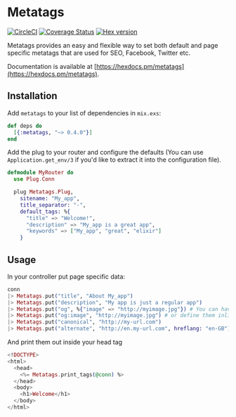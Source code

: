 # Metatags

[![CircleCI](https://circleci.com/gh/johantell/metatags.svg?style=svg)](https://circleci.com/gh/johantell/metatags)
[![Coverage Status](https://coveralls.io/repos/github/johantell/metatags/badge.svg?branch=master)](https://coveralls.io/github/johantell/metatags?branch=master)
[![Hex version](https://img.shields.io/hexpm/v/metatags.svg)](https://hex.pm/metatags)

Metatags provides an easy and flexible way to set both default and page specific metatags that are
used for SEO, Facebook, Twitter etc.

Documentation is available at [https://hexdocs.pm/metatags](https://hexdocs.pm/metatags).

## Installation

Add `metatags` to your list of dependencies in `mix.exs`:

```elixir
def deps do
  [{:metatags, "~> 0.4.0"}]
end
```

Add the plug to your router and configure the defaults
(You can use `Application.get_env/3` if you'd like to extract it into the
configuration file).

```elixir
defmodule MyRouter do
  use Plug.Conn

  plug Metatags.Plug,
    sitename: "My_app",
    title_separator: "-",
    default_tags: %{
      "title" => "Welcome!",
      "description" => "My_app is a great app",
      "keywords" => ["My_app", "great", "elixir"]
    }
```

## Usage

In your controller put page specific data:
```elixir
conn
|> Metatags.put("title", "About My_app")
|> Metatags.put("description", "My app is just a regular app")
|> Metatags.put("og", %{"image" => "http://myimage.jpg"}) # You can have nested structures
|> Metatags.put("og:image", "http://myimage.jpg") # or define them inline
|> Metatags.put("canonical", "http://my-url.com")
|> Metatags.put("alternate", "http://en.my-url.com", hreflang: "en-GB")
```

And print them out inside your head tag
```elixir
<!DOCTYPE>
<html>
  <head>
    <%= Metatags.print_tags(@conn) %>
  </head>
  <body>
    <h1>Welcome</h1>
  </body>
</html>
```

